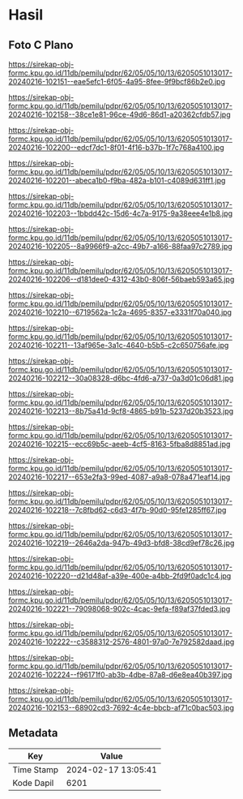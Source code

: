 # Hasil

## Foto C Plano

https://sirekap-obj-formc.kpu.go.id/11db/pemilu/pdpr/62/05/05/10/13/6205051013017-20240216-102151--eae5efc1-6f05-4a95-8fee-9f9bcf86b2e0.jpg

https://sirekap-obj-formc.kpu.go.id/11db/pemilu/pdpr/62/05/05/10/13/6205051013017-20240216-102158--38ce1e81-96ce-49d6-86d1-a20362cfdb57.jpg

https://sirekap-obj-formc.kpu.go.id/11db/pemilu/pdpr/62/05/05/10/13/6205051013017-20240216-102200--edcf7dc1-8f01-4f16-b37b-1f7c768a4100.jpg

https://sirekap-obj-formc.kpu.go.id/11db/pemilu/pdpr/62/05/05/10/13/6205051013017-20240216-102201--abeca1b0-f9ba-482a-b101-c4089d631ff1.jpg

https://sirekap-obj-formc.kpu.go.id/11db/pemilu/pdpr/62/05/05/10/13/6205051013017-20240216-102203--1bbdd42c-15d6-4c7a-9175-9a38eee4e1b8.jpg

https://sirekap-obj-formc.kpu.go.id/11db/pemilu/pdpr/62/05/05/10/13/6205051013017-20240216-102205--8a9966f9-a2cc-49b7-a166-88faa97c2789.jpg

https://sirekap-obj-formc.kpu.go.id/11db/pemilu/pdpr/62/05/05/10/13/6205051013017-20240216-102206--d181dee0-4312-43b0-806f-56baeb593a65.jpg

https://sirekap-obj-formc.kpu.go.id/11db/pemilu/pdpr/62/05/05/10/13/6205051013017-20240216-102210--6719562a-1c2a-4695-8357-e3331f70a040.jpg

https://sirekap-obj-formc.kpu.go.id/11db/pemilu/pdpr/62/05/05/10/13/6205051013017-20240216-102211--13af965e-3a1c-4640-b5b5-c2c650756afe.jpg

https://sirekap-obj-formc.kpu.go.id/11db/pemilu/pdpr/62/05/05/10/13/6205051013017-20240216-102212--30a08328-d6bc-4fd6-a737-0a3d01c06d81.jpg

https://sirekap-obj-formc.kpu.go.id/11db/pemilu/pdpr/62/05/05/10/13/6205051013017-20240216-102213--8b75a41d-9cf8-4865-b91b-5237d20b3523.jpg

https://sirekap-obj-formc.kpu.go.id/11db/pemilu/pdpr/62/05/05/10/13/6205051013017-20240216-102215--ecc69b5c-aeeb-4cf5-8163-5fba8d8851ad.jpg

https://sirekap-obj-formc.kpu.go.id/11db/pemilu/pdpr/62/05/05/10/13/6205051013017-20240216-102217--653e2fa3-99ed-4087-a9a8-078a471eaf14.jpg

https://sirekap-obj-formc.kpu.go.id/11db/pemilu/pdpr/62/05/05/10/13/6205051013017-20240216-102218--7c8fbd62-c6d3-4f7b-90d0-95fe1285ff67.jpg

https://sirekap-obj-formc.kpu.go.id/11db/pemilu/pdpr/62/05/05/10/13/6205051013017-20240216-102219--2646a2da-947b-49d3-bfd8-38cd9ef78c26.jpg

https://sirekap-obj-formc.kpu.go.id/11db/pemilu/pdpr/62/05/05/10/13/6205051013017-20240216-102220--d21d48af-a39e-400e-a4bb-2fd9f0adc1c4.jpg

https://sirekap-obj-formc.kpu.go.id/11db/pemilu/pdpr/62/05/05/10/13/6205051013017-20240216-102221--79098068-902c-4cac-9efa-f89af37fded3.jpg

https://sirekap-obj-formc.kpu.go.id/11db/pemilu/pdpr/62/05/05/10/13/6205051013017-20240216-102222--c3588312-2576-4801-97a0-7e792582daad.jpg

https://sirekap-obj-formc.kpu.go.id/11db/pemilu/pdpr/62/05/05/10/13/6205051013017-20240216-102224--f96171f0-ab3b-4dbe-87a8-d6e8ea40b397.jpg

https://sirekap-obj-formc.kpu.go.id/11db/pemilu/pdpr/62/05/05/10/13/6205051013017-20240216-102153--68902cd3-7692-4c4e-bbcb-af71c0bac503.jpg


## Metadata

| Key        | Value               |
| ---------- | ------------------- |
| Time Stamp | 2024-02-17 13:05:41 |
| Kode Dapil | 6201                |




